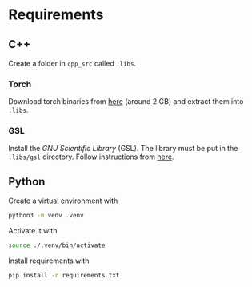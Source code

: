 

# Requirements

## C++
Create a folder in `cpp_src` called `.libs`. 

### Torch 
Download torch binaries from [here](https://pytorch.org/) (around 2 GB) and extract them into `.libs`.

### GSL
Install the *GNU Scientific Library* (GSL). The library must be put in the `.libs/gsl` directory. Follow instructions from [here](https://coral.ise.lehigh.edu/jild13/2016/07/11/hello/).

## Python
Create a virtual environment with

```bash
python3 -m venv .venv
```

Activate it with
```bash
source ./.venv/bin/activate
```

Install requirements with

```bash
pip install -r requirements.txt
```